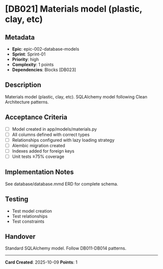 # [DB021] Materials model (plastic, clay, etc)

## Metadata
- **Epic**: epic-002-database-models
- **Sprint**: Sprint-01
- **Priority**: high
- **Complexity**: 1 points
- **Dependencies**: Blocks [DB023]

## Description
Materials model (plastic, clay, etc). SQLAlchemy model following Clean Architecture patterns.

## Acceptance Criteria
- [ ] Model created in app/models/materials.py
- [ ] All columns defined with correct types
- [ ] Relationships configured with lazy loading strategy
- [ ] Alembic migration created
- [ ] Indexes added for foreign keys
- [ ] Unit tests ≥75% coverage

## Implementation Notes
See database/database.mmd ERD for complete schema.

## Testing
- Test model creation
- Test relationships
- Test constraints

## Handover
Standard SQLAlchemy model. Follow DB011-DB014 patterns.

---
**Card Created**: 2025-10-09
**Points**: 1
